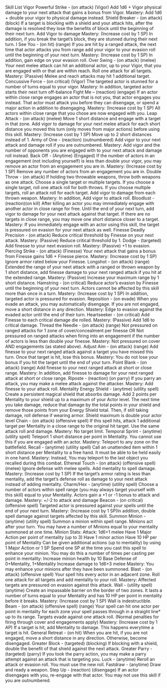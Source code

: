 Skill List
Vigor
Powerful Strike - (on attack) (Vigor)
Add 1d6 + Vigor physical damage to your next attack that gains a bonus from Vigor.
Mastery: Add 1d6 + double your vigor to physical damage instead.
Shield Breaker - (on attack) (block)
If a target is blocking with a shield and your attack hits, after the damage is resolved they lose the benefits of block until the beginning of their next turn. Add Vigor to damage
Mastery: (Increase cost by 1 SP) In addition, if you break the target’s block, they are stunned during their next turn.
I See You - (on hit) (range)
If you are hit by a ranged attack, the next time that actor attacks you from range add your vigor to your evasion roll until the beginning of your next turn.
Mastery: (Increase cost by 1 SP) In addition, gain edge on your evasion roll.
Over Swing - (on attack) (melee)
Your next melee attack can hit an additional actor, up to your Vigor, that you are engaged with or that are within reach. Roll one attack for all targets.
Mastery: (Passive) Melee and reach attacks may hit 1 additional target.
Concussive Force - (on critical) (Vigor)
The targeted actor is stunned for a number of turns equal to your vigor.
Mastery: In addition, targeted actor starts their next turn off-balance
Fight Me – (reaction) (engage)
If an actor within close range engages an actor that is not you, that actor engages you instead. That actor must attack you before they can disengage, or spend a major action in addition to disengaging.
Mastery: (Increase cost by 1 SP) All actors within close range that you chose are now engaged with you.
Leap Attack - (on attack) (melee)
Move 1 short distance and engage with a target in that zone. Add vigor to damage for your next melee attack for each short distance you moved this turn (only moves from major actions) before using this skill.
Mastery: (Increase cost by 1 SP) Move up to 2 short distances instead of 1.
Army of One - (reaction) (outnumbered)
Add vigor to your next attack and damage roll if you are outnumbered.
Mastery: Add vigor and the number of opponents you are engaged with to your next attack and damage roll instead.
Back Off - (Anytime) (Engaged)
If the number of actors in an engagement (not including yourself) is less than double your vigor, you may remove an actor from an engagement you are in.
Mastery: (Increase cost by 1 SP) Remove any number of actors from an engagement you are in.
Double Throw - (on attack)
If holding two throwable weapons, throw both weapons as one attack. Choose a single target or multiple targets. If you choose a single target, roll one attack roll for both throws. If you choose multiple targets, roll an attack roll for each target. Add vigor to damage from each thrown weapon.
Mastery: In addition, Add vigor to attack roll.
Bloodlust - (reaction)(on kill)
After killing an actor you may immediately engage with another actor in close range for free. Until the end of your next turn, add vigor to damage for your next attack against that target. If there are no targets in close range, you may move one short distance closer to a target.
Mastery: If you immediately engage with an actor using this skill, the target is pressured on evasion for your next attack as well.
Finesse
Deadly Precision - (on attack)
Reduce critical threshold by Finesse on your next attack.
Mastery: (Passive) Reduce critical threshold by 1.
Dodge - (targeted)
Add finesse to your next evasion roll.
Mastery: (Passive) +1 to evasion.
Piercing Strike - (on attack) (Finesse)
Your next attack that gains a bonus from Finesse gains 1d6 + Finesse pierce.
Mastery: (Increase cost by 1 SP) Ignore armor rated below your Finesse.
Longshot - (on attack) (range)
Extended the range of your next attack with a ranged or thrown weapon by 1 short distance, add finesse damage to your next ranged attack if you hit at the extended range.
Mastery: (Passive) Increase your maximum range by 1 short distance.
Hamstring - (on critical)
Reduce actor’s evasion by Finesse until the beginning of your next turn. Actors cannot be affected by this skill more than once in a turn.
Mastery: (Increase cost by 1 SP) In addition, targeted actor is pressured for evasion.
Reposition - (on evade)
When you evade an attack, you may automatically disengage. If you are not engaged, move a short distance in any direction.
Mastery: Edge to evasion against the evaded actor until the end of their turn.
Heartseeker - (on critical)
Add Finesse to each critical damage die rolled.
Mastery: (Passive) Add 1d6 to critical damage.
Thread the Needle - (on attack) (range)
Not pressured on ranged attacks for 1 zone of cover/concealment per finesse OR Not pressured on ranged attacks when firing into an engagement if the number of actors is less than double your finesse.
Mastery: Not pressured on cover AND engagements (as stated above).
Adjust Aim - (on attack) (range)
Add finesse to your next ranged attack against a target you have missed this turn. Once that target is hit, lose this bonus.
Mastery: You do not lose your bonus if you hit the target until the end of your turn.
Point Blank - (on attack) (range)
Add finesse to your next ranged attack at short or close range.
Mastery: In addition, add finesse to damage for your next ranged attack at short or close range.
Riposte - (reaction) (on parry)
If you parry an attack, you may make a melee attack against the attacker.
Mastery:  Add finesse to your attack roll.
Mentality
Energy Shield - (anytime) (utility spell)
Create a persistent magical shield that absorbs damage. Add 2 points per Mentality to your shield up to a maximum of your Actor level. The next time you take damage, reduce that damage by the total points in your shield and remove those points from your Energy Shield total. Then, if still taking damage, roll defense if wearing armor.
Shield maximum is double your actor level
Chain - (on attack) (offensive spell)
If this spell hits, attack 1 additional target per Mentality in a close range to the original hit target. Use the same attack roll and damage.
Mastery: No target limit.
Temporal Sprint - (anytime) (utility spell)
Teleport 1 short distance per point in Mentality. You cannot use this if you are engaged with an actor.
Mastery: Teleport to any zone on the battlefield.
Recall - (anytime) (utility spell)
Call an unattended item within 1 short distance per Mentality to a free hand. It must be able to be held easily in one hand.
Mastery: Instead, You may teleport to the last object you recalled during this combat.
Ethereal Touch - (on attack) (offensive spell) (melee)
Ignore defense with melee spells. Add mentality to spell damage.
Mastery: (Increase cost by 1 SP) If the target’s armor rating is less than mentality, add the target’s defense roll as damage to your next attack instead of adding mentality.
Charm/Hex - (anytime) (utility spell)
Choose a number of actors within spell range (you may always target yourself with this skill) equal to your Mentality. Actors gain a +1 or -1 bonus to attack and damage.
Mastery: +/-2 to attack and damage
Beacon - (on critical) (offensive spell)
Targeted actor is pressured against your spells until the end of your next turn. 
Mastery: (Increase cost by 1 SP)In addition, double spell damage against targets affected by this skill.
Summon Minion - (anytime) (utility spell)
Summon a minion within spell range. Minions act after your turn.  You may have a number of Minions equal to your mentality summoned at one time. Minion Stats:
Attack: 1d6+1 melee
Have 1 Major Action per point of mentality (up to 3)
Have 1 minor action
Have 10 HP per point of Mentality
Can be given additional actions (up to mentality) by using 1 Major Action or 1 SP
Spend one SP at the time you cast this spell to enhance your minion. You may do this a number of times per casting per point in mentality:
Increase minion health by 10
Base Defense of 0+Mentality, 1+Mentality
Increase damage to 1d6+3 melee
Mastery: You may enhance your minions after they have been summoned.
Blast - (on attack) (offensive spell)
Your spell hits every actor in an adjacent zone. Roll one attack for all targets and add mentality to your roll.
Mastery: Affected targets are pressured on evasion against this attack.
Wall - (utility spell) (anytime)
Create an impassable barrier on the border of two zones. It lasts a number of turns equal to your Mentality and has 10 HP per point in mentality before it breaks. 
Mastery: (Increase cost by 1 SP) Wall is indestructible.
Beam - (on attack) (offensive spell) (range)
Your spell can hit one actor per point in mentality for each zone your spell passes through in a straight line* up to its range. Targets evade against one attack roll. (Normal penalties for firing through cover and engagements apply)
Mastery: (Increase cost by 1 AP) If a target is hit, add Mentality to damage. This happens everytime a target is hit.
General
Retreat - (on hit)
When you are hit, if you are not engaged, move a short distance in any direction. Otherwise, become disengaged.
Greater Block - (targeted) (blocking)
If blocking with a shield, double the benefit of that shield against the next attack.
Greater Parry - (targeted) (parry)
If you took the parry action, you may make a parry attempt against an attack that is targeting you.
Luck - (anytime)
Reroll an attack or evasion roll. You must use the new roll.
Fastdraw - (anytime)
Draw and ready a weapon.
Step Up - (reaction) (disengage)
If an actor disengages with you, re-engage with that actor. You may not use this skill if you are outnumbered.
